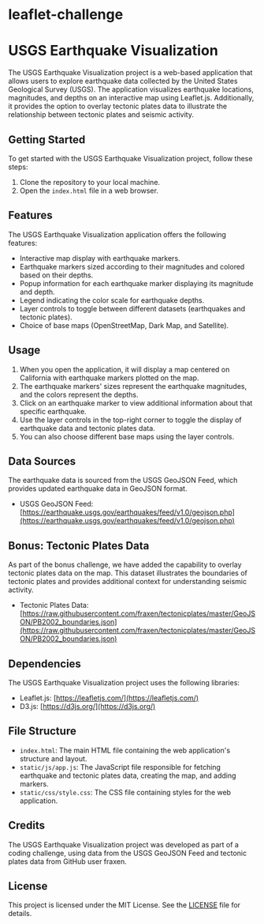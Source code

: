 # leaflet-challenge

# USGS Earthquake Visualization

The USGS Earthquake Visualization project is a web-based application that allows users to explore earthquake data collected by the United States Geological Survey (USGS). The application visualizes earthquake locations, magnitudes, and depths on an interactive map using Leaflet.js. Additionally, it provides the option to overlay tectonic plates data to illustrate the relationship between tectonic plates and seismic activity.

## Getting Started

To get started with the USGS Earthquake Visualization project, follow these steps:

1. Clone the repository to your local machine.
2. Open the `index.html` file in a web browser.

## Features

The USGS Earthquake Visualization application offers the following features:

- Interactive map display with earthquake markers.
- Earthquake markers sized according to their magnitudes and colored based on their depths.
- Popup information for each earthquake marker displaying its magnitude and depth.
- Legend indicating the color scale for earthquake depths.
- Layer controls to toggle between different datasets (earthquakes and tectonic plates).
- Choice of base maps (OpenStreetMap, Dark Map, and Satellite).

## Usage

1. When you open the application, it will display a map centered on California with earthquake markers plotted on the map.
2. The earthquake markers' sizes represent the earthquake magnitudes, and the colors represent the depths.
3. Click on an earthquake marker to view additional information about that specific earthquake.
4. Use the layer controls in the top-right corner to toggle the display of earthquake data and tectonic plates data.
5. You can also choose different base maps using the layer controls.

## Data Sources

The earthquake data is sourced from the USGS GeoJSON Feed, which provides updated earthquake data in GeoJSON format.

- USGS GeoJSON Feed: [https://earthquake.usgs.gov/earthquakes/feed/v1.0/geojson.php](https://earthquake.usgs.gov/earthquakes/feed/v1.0/geojson.php)

## Bonus: Tectonic Plates Data

As part of the bonus challenge, we have added the capability to overlay tectonic plates data on the map. This dataset illustrates the boundaries of tectonic plates and provides additional context for understanding seismic activity.

- Tectonic Plates Data: [https://raw.githubusercontent.com/fraxen/tectonicplates/master/GeoJSON/PB2002_boundaries.json](https://raw.githubusercontent.com/fraxen/tectonicplates/master/GeoJSON/PB2002_boundaries.json)

## Dependencies

The USGS Earthquake Visualization project uses the following libraries:

- Leaflet.js: [https://leafletjs.com/](https://leafletjs.com/)
- D3.js: [https://d3js.org/](https://d3js.org/)


## File Structure

- `index.html`: The main HTML file containing the web application's structure and layout.
- `static/js/app.js`: The JavaScript file responsible for fetching earthquake and tectonic plates data, creating the map, and adding markers.
- `static/css/style.css`: The CSS file containing styles for the web application.

## Credits

The USGS Earthquake Visualization project was developed as part of a coding challenge, using data from the USGS GeoJSON Feed and tectonic plates data from GitHub user fraxen.

## License

This project is licensed under the MIT License. See the [LICENSE](LICENSE) file for details.


